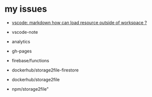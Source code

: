 # my issues
- [vscode: markdown how can load resource outside of workspace ?](https://github.com/microsoft/vscode/issues/74707)


- vscode-note
- analytics
- gh-pages
- firebase/functions 
- dockerhub/storage2file-firestore
- dockerhub/storage2file 
- npm/storage2file" 

